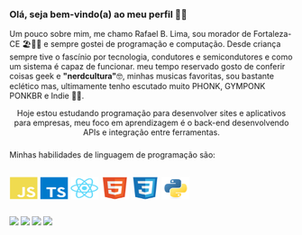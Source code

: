 ### Olá, seja bem-vindo(a) ao meu perfil 👨‍💻
<p>Um pouco sobre mim, me chamo Rafael B. Lima, sou morador de Fortaleza-CE 🏖🌅🌊 e sempre gostei de programação e computação. Desde criança sempre tive o fascínio por tecnologia, condutores e semicondutores e como um sistema é capaz de funcionar. meu tempo reservado gosto de conferir coisas geek e <strong>"nerdcultura"</strong>🤓, minhas musicas favoritas, sou bastante eclético mas, ultimamente tenho escutado muito PHONK, GYMPONK PONKBR e Indie 🙈🙉.</p>

<p style="text-align: center">Hoje estou estudando programação para desenvolver sites e aplicativos para empresas, meu foco em aprendizagem é o back-end desenvolvendo APIs e integração entre ferramentas.</p>

###
<p>Minhas habilidades de linguagem de programação são:</p>
 
<div style="display: inline_block"><br>
  <img align="center" height="40" width="50" src="https://raw.githubusercontent.com/devicons/devicon/master/icons/javascript/javascript-plain.svg">
  <img align="center" height="40" width="50" src="https://raw.githubusercontent.com/devicons/devicon/master/icons/typescript/typescript-plain.svg">
  <img align="center" height="40" width="50" src="https://raw.githubusercontent.com/devicons/devicon/master/icons/react/react-original.svg">
  <img align="center" height="40" width="50" src="https://raw.githubusercontent.com/devicons/devicon/master/icons/html5/html5-original.svg">
  <img align="center" height="40" width="50" src="https://raw.githubusercontent.com/devicons/devicon/master/icons/css3/css3-original.svg">
  <img align="center" height="40" width="50" src="https://raw.githubusercontent.com/devicons/devicon/master/icons/python/python-original.svg">
</div>
 
##

<div style="display: inline_block"> 
  <a href = "mailto:ti.raphaelbello@gmail.com" target="_blank"><img src="https://img.shields.io/badge/-Gmail-%23333?style=for-the-badge&logo=gmail&logoColor=white" target="_blank"></a>
  <a href="https://www.linkedin.com/in/dev-rafael-belo/" target="_blank"><img src="https://img.shields.io/badge/-LinkedIn-%230077B5?style=for-the-badge&logo=linkedin&logoColor=white" target="_blank"></a> 
  <a href="https://www.instagram.com/rafael.belo_dev/" target="_blank"><img src="https://img.shields.io/badge/-Instagram-%23E4405F?style=for-the-badge&logo=instagram&logoColor=white" target="_blank"></a>
  <a href=" https://www.facebook.com/RafaelBelllo94/"  target="_blank"><img src="https://img.shields.io/badge/Facebook-1877F2?style=for-the-badge&logo=facebook&logoColor=white" target="_blank"></a>
</div>
